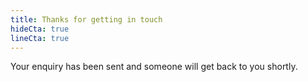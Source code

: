 ```yaml
---
title: Thanks for getting in touch
hideCta: true
lineCta: true
---
```


Your enquiry has been sent and someone will get back to you shortly.
